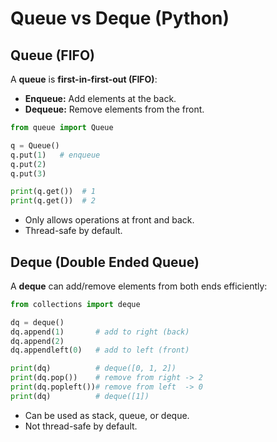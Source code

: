 # Queue vs Deque (Python)

## Queue (FIFO)

A **queue** is **first-in-first-out (FIFO)**:

- **Enqueue:** Add elements at the back.
- **Dequeue:** Remove elements from the front.

```python
from queue import Queue

q = Queue()
q.put(1)   # enqueue
q.put(2)
q.put(3)

print(q.get())  # 1
print(q.get())  # 2
```
- Only allows operations at front and back.
- Thread-safe by default.

## Deque (Double Ended Queue)
A **deque** can add/remove elements from both ends efficiently:
```python
from collections import deque

dq = deque()
dq.append(1)       # add to right (back)
dq.append(2)
dq.appendleft(0)   # add to left (front)

print(dq)          # deque([0, 1, 2])
print(dq.pop())    # remove from right -> 2
print(dq.popleft())# remove from left  -> 0
print(dq)          # deque([1])
```
- Can be used as stack, queue, or deque.
- Not thread-safe by default.